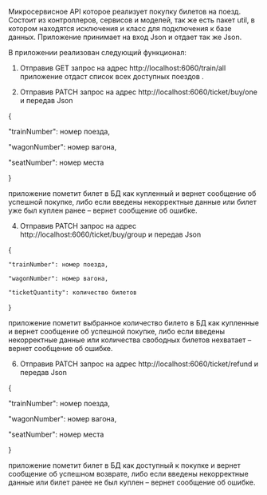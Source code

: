 Микросервисное  API которое реализует покупку билетов на поезд. Состоит из контроллеров, сервисов и моделей, так же есть пакет util, 
в котором находятся исключения и класс для подключения к базе данных. Приложение принимает на вход Json и отдает так же Json. 

В приложении реализован следующий функционал:

1.	Отправив GET запрос на адрес http://localhost:6060/train/all приложение отдаст список всех доступных поездов .

2.	Отправив PATCH запрос на адрес http://localhost:6060/ticket/buy/one  и передав Json
   
{
   
   "trainNumber": номер поезда,
  
   "wagonNumber": номер вагона,
  
   "seatNumber":  номер места
   
}

 приложение пометит билет в БД как купленный и вернет сообщение об успешной покупке, либо если введены некорректные данные или
билет уже был куплен ранее – вернет сообщение об ошибке.

4.	Отправив PATCH запрос на адрес http://localhost:6060/ticket/buy/group  и передав Json
   
{
  
    "trainNumber": номер поезда,
   
    "wagonNumber": номер вагона,

    "ticketQuantity": количество билетов
}

приложение пометит выбранное количество билето в БД как купленные и вернет сообщение об успешной покупке,
 либо если введены некорректные данные или количества свободных билетов нехватает – вернет сообщение об ошибке.

6.	Отправив PATCH запрос на адрес http://localhost:6060/ticket/refund  и передав Json
   
   {
   
   "trainNumber": номер поезда,
   

"wagonNumber": номер вагона,


   "seatNumber":  номер места
   
   } 
   
приложение пометит билет в БД как доступный к покупке и вернет сообщение об успешном возврате, либо если введены некорректные данные 
или билет ранее не был куплен – вернет сообщение об ошибке.
